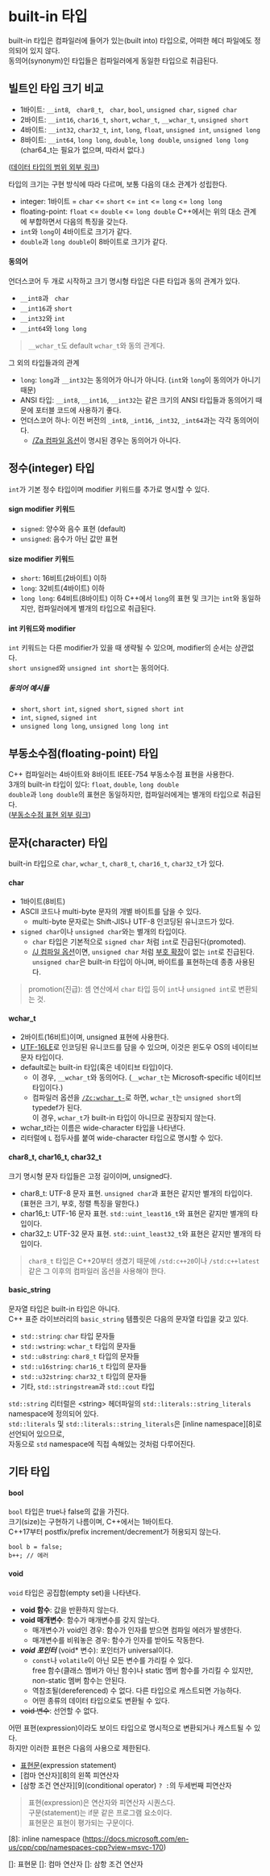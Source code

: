 # built-in 타입
built-in 타입은 컴파일러에 들어가 있는(built into) 타입으로, 어떠한 헤더 파일에도 정의되어 있지 않다.  
동의어(synonym)인 타입들은 컴파일러에게 동일한 타입으로 취급된다.
## 빌트인 타입 크기 비교
- 1바이트: `__int8`, &nbsp; `char8_t`, &nbsp; `char`, `bool`, `unsigned char`, `signed char`
- 2바이트: `__int16`, `char16_t`, `short`, `wchar_t`, `__wchar_t`, `unsigned short`
- 4바이트: `__int32`, `char32_t`, `int`, `long`, `float`, `unsigned int`, `unsigned long`
- 8바이트: `__int64`, `long long`, `double`, `long double`, `unsigned long long`  
(char64_t는 필요가 없으며, 따라서 없다.)

([데이터 타입의 범위 외부 링크][1])

타입의 크기는 구현 방식에 따라 다르며, 보통 다음의 대소 관계가 성립한다.
- integer: 1바이트 = `char` <= `short` <= `int` <= `long` <= `long long`
- floating-point: `float` <= `double` <= `long double`
C++에서는 위의 대소 관계에 부합하면서 다음의 특징을 갖는다.
- `int`와 `long`이 4바이트로 크기가 같다.
- `double`과 `long double`이 8바이트로 크기가 같다.

#### 동의어
언더스코어 두 개로 시작하고 크기 명시형 타입은 다른 타입과 동의 관계가 있다.
- `__int8`과 &nbsp; `char`
- `__int16`과 `short`
- `__int32`와 `int`
- `__int64`와 `long long`

> `__wchar_t`도 default `wchar_t`와 동의 관계다.

그 외의 타입들과의 관계
- `long`: `long`과 `__int32`는 동의어가 아니가 아니다. (`int`와 `long`이 동의어가 아니기 때문)
- ANSI 타입: `__int8`, `__int16`, `__int32`는 같은 크기의 ANSI 타입들과 동의어기 때문에 포터블 코드에 사용하기 좋다.
- 언더스코어 하나: 이전 버전의 `_int8`, `_int16`, `_int32`, `_int64`과는 각각 동의어이다.
  - [/Za 컴파일 옵션][2]이 명시된 경우는 동의어가 아니다.

## 정수(integer) 타입
`int`가 기본 정수 타입이며 modifier 키워드를 추가로 명시할 수 있다.
#### sign modifier 키워드
- `signed`: 양수와 음수 표현 (default)
- `unsigned`: 음수가 아닌 값만 표현
#### size modifier 키워드
- `short`: 16비트(2바이트) 이하
- `long`: 32비트(4바이트) 이하
- `long long`: 64비트(8바이트) 이하
C++에서 `long`의 표현 및 크기는 `int`와 동일하지만, 컴파일러에게 별개의 타입으로 취급된다.
#### int 키워드와 modifier
`int` 키워드는 다른 modifier가 있을 때 생략될 수 있으며, modifier의 순서는 상관없다.  
`short unsigned`와 `unsigned int short`는 동의어다.  
##### 동의어 예시들
- `short`, `short int`, `signed short`, `signed short int`
- `int`, `signed`, `signed int`
- `unsigned long long`, `unsigned long long int`

## 부동소수점(floating-point) 타입
C++ 컴파일러는 4바이트와 8바이트 IEEE-754 부동소수점 표현을 사용한다.  
3개의 built-in 타입이 있다: `float`, `double`, `long double`  
`double`과 `long double`의 표현은 동일하지만, 컴파일러에게는 별개의 타입으로 취급된다.  
([부동소수점 표현 외부 링크][3])

## 문자(character) 타입
built-in 타입으로 `char`, `wchar_t`, `char8_t`, `char16_t`, `char32_t`가 있다.
#### char
- 1바이트(8비트)
- ASCII 코드나 multi-byte 문자의 개별 바이트를 담을 수 있다.
  - multi-byte 문자로는 Shift-JIS나 UTF-8 인코딩된 유니코드가 있다.
- `signed char`이나 `unsigned char`와는 별개의 타입이다.
  - `char` 타입은 기본적으로 `signed char` 처럼 `int`로 진급된다(promoted).
  - [/J 컴파일 옵션][4]이면, `unsigned char` 처럼 [부호 확장][5]이 없는 `int`로 진급된다.  
  `unsigned char`은 built-in 타입이 아니며, 바이트를 표현하는데 종종 사용된다.

> promotion(진급): 셈 연산에서 `char` 타입 등이 `int`나 `unsigned int`로 변환되는 것.
#### wchar_t
- 2바이트(16비트)이며, unsigned 표현에 사용한다.
- [UTF-16LE][6]로 인코딩된 유니코드를 담을 수 있으며, 이것은 윈도우 OS의 네이티브 문자 타입이다.
- default로는 built-in 타입(혹은 네이티브 타입)이다.  
  - 이 경우, `__wchar_t`와 동의어다. (`__wchar_t`는 Microsoft-specific 네이티브 타입이다.)
  - 컴파일러 옵션을 [`/Zc:wchar_t-`][7]로 하면, `wchar_t`는 `unsigned short`의 typedef가 된다.  
  이 경우, `wchar_t`가 built-in 타입이 아니므로 권장되지 않는다.
- wchar_t라는 이름은 wide-character 타입을 나타낸다.
- 리터럴에 `L` 접두사를 붙여 wide-character 타입으로 명시할 수 있다.
#### char8_t, char16_t, char32_t
크기 명시형 문자 타입들은 고정 길이이며, unsigned다.
- char8_t: UTF-8 문자 표현. `unsigned char`과 표현은 같지만 별개의 타입이다. (표현은 크기, 부호, 정렬 특징을 말한다.)
- char16_t: UTF-16 문자 표현. `std::uint_least16_t`와 표현은 같지만 별개의 타입이다.
- char32_t: UTF-32 문자 표현. `std::uint_least32_t`와 표현은 같지만 별개의 타입이다.

> `char8_t` 타입은 C++20부터 생겼기 때문에 `/std:c++20`이나 `/std:c++latest` 같은 그 이후의 컴파일러 옵션을 사용해야 한다.
#### basic_string
문자열 타입은 built-in 타입은 아니다.  
C++ 표준 라이브러리의 `basic_string` 템플릿은 다음의 문자열 타입을 갖고 있다.
- `std::string`:    `char` 타입 문자들
- `std::wstring`:   `wchar_t` 타입의 문자들
- `std::u8string`:  `char8_t` 타입의 문자들
- `std::u16string`: `char16_t` 타입의 문자들
- `std::u32string`: `char32_t` 타입의 문자들
- 기타, `std::stringstream`과 `std::cout` 타입

`std::string` 리터럴은 \<string\> 헤더파일의 `std::literals::string_literals` namespace에 정의되어 있다.  
`std::literals` 및 `std::literals::string_literals`은 [inline namespace][8]로 선언되어 있으므로,  
자동으로 `std` namespace에 직접 속해있는 것처럼 다루어진다.

## 기타 타입
#### bool
`bool` 타입은 true나 false의 값을 가진다.  
크기(size)는 구현하기 나름이며, C++에서는 1바이트다.  
C++17부터 postfix/prefix increment/decrement가 허용되지 않는다.  
```
bool b = false;
b++; // 에러
```

#### void
`void` 타입은 공집합(empty set)을 나타낸다.  
- **void 함수**: 값을 반환하지 않는다.
- **void 매개변수**: 함수가 매개변수를 갖지 않는다.
  - 매개변수가 void인 경우: 함수가 인자를 받으면 컴파일 에러가 발생한다.
  - 매개변수를 비워놓은 경우: 함수가 인자를 받아도 작동한다.
- ***void 포인터*** (void* 변수): 포인터가 universal이다.
  - `const`나 `volatile`이 아닌 모든 변수를 가리킬 수 있다.  
  free 함수(클래스 멤버가 아닌 함수)나 static 멤버 함수를 가리킬 수 있지만, non-static 멤버 함수는 안된다.
  - 역참조될(dereferenced) 수 없다. 다른 타입으로 캐스트되면 가능하다.
  - 어떤 종류의 데이터 타입으로도 변환될 수 있다.
- ~~void 변수~~: 선언할 수 없다.

어떤 표현(expression)이라도 보이드 타입으로 명시적으로 변환되거나 캐스트될 수 있다.  
하지만 이러한 표현은 다음의 사용으로 제한된다.
- [표현문][7](expression statement)
- [컴마 연산자][8]의 왼쪽 피연산자
- [삼항 조건 연산자][9](conditional operator) `? :`의 두세번째 피연산자
> 표현(expression)은 연산자와 피연산자 시퀀스다.  
> 구문(statement)는 if문 같은 프로그램 요소이다.  
> 표현문은 표현이 평가되는 구문이다.


[1]: https://docs.microsoft.com/en-us/cpp/cpp/data-type-ranges?view=msvc-170
[2]: https://github.com/ipari3/cpp/blob/main/theoretical/Compiler%20Options.md#za
[3]: https://docs.microsoft.com/en-us/cpp/build/ieee-floating-point-representation?view=msvc-170
[4]: https://github.com/ipari3/cpp/blob/main/theoretical/Compiler%20Options.md#j
[5]: https://github.com/ipari3/cpp/blob/main/theoretical/Numeric%20Manipulation.md#sign-extension
[6]: https://github.com/ipari3/cpp/blob/main/theoretical/Character%20Encoding.md#utf-16
[7]: https://github.com/ipari3/cpp/blob/main/theoretical/Compiler%20Options.md#zcwchar_t
[8]: inline namespace
(https://docs.microsoft.com/en-us/cpp/cpp/namespaces-cpp?view=msvc-170)

[]: 표현문
[]: 컴마 연산자
[]: 삼항 조건 연산자
